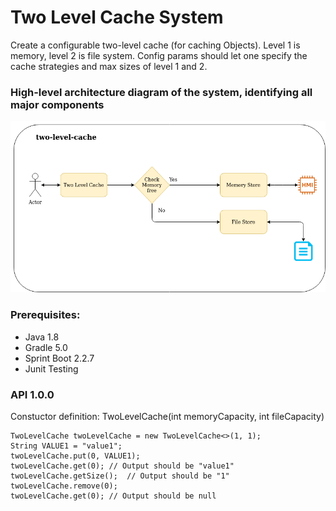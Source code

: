 # Two Level Cache System

Create a configurable two-level cache (for caching Objects).  Level 1 is memory, level 2 is file system.  Config params should let one specify the cache strategies and max sizes of level 1 and 2.


### High-level architecture diagram of the system, identifying all major components

![Test Image 1](https://github.com/idthusitha/two-level-cache/blob/master/doc/two-level-cache.png)


### Prerequisites:
   * Java 1.8
   * Gradle 5.0
   * Sprint Boot 2.2.7 
   * Junit Testing
   
   
### API 1.0.0

Constuctor definition:
TwoLevelCache(int memoryCapacity, int fileCapacity)

	TwoLevelCache twoLevelCache = new TwoLevelCache<>(1, 1);
	String VALUE1 = "value1";
	twoLevelCache.put(0, VALUE1);
	twoLevelCache.get(0); // Output should be "value1"
	twoLevelCache.getSize();  // Output should be "1"
	twoLevelCache.remove(0);
	twoLevelCache.get(0); // Output should be null



